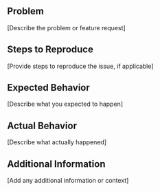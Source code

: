 ## Problem

[Describe the problem or feature request]

## Steps to Reproduce

[Provide steps to reproduce the issue, if applicable]

## Expected Behavior

[Describe what you expected to happen]

## Actual Behavior

[Describe what actually happened]

## Additional Information

[Add any additional information or context]
